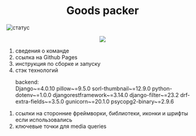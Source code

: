 <h1 align="center">Goods packer</h1>

![статус](https://github.com/hackathon-team-5/goods_packer/actions/workflows/main.yml/badge.svg?event=push)

<p align="center"><img src="https://github.com/hackathon-team-5/goods_packer/blob/backend/backend/static/git/background.jpeg" /></p>


<ol>
<li>сведения о команде</li>
<li>ссылка на Github Pages</li>
<li>инструкция по сборке и запуску</li>
<li>стэк технологий</li>
</ol>
<ol>
<p>backend:<br />
<span style="text-align: justify;">Django~=4.0.10 pillow~=9.5.0 sorl-thumbnail~=12.9.0 python-dotenv~=1.0.0 djangorestframework~=3.14.0 django-filter~=23.2 drf-extra-fields~=3.5.0 gunicorn~=20.1.0 psycopg2-binary~=2.9.6</span></p>
</ol>
<ol>
<li>ссылки на сторонние фреймворки, библиотеки, иконки и шрифты если использовались</li>
<li>ключевые точки для media queries</li>
</ol>
